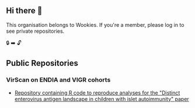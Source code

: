 ## Hi there 👋

This organisation belongs to Wookies.
If you're a member, please log in to see private repositories.

:lock: ➡️ 🔓

## Public Repositories

### VirScan on ENDIA and VIGR cohorts
- [Repository containing R code to reproduce analyses for the "Distinct enterovirus antigen landscape in children with islet autoimmunity" paper](https://github.com/TheWookHub/enterovirus-antigens-kids-w-IA)

  
<!--

**Here are some ideas to get you started:**

🙋‍♀️ A short introduction - what is your organization all about?
🌈 Contribution guidelines - how can the community get involved?
👩‍💻 Useful resources - where can the community find your docs? Is there anything else the community should know?
🍿 Fun facts - what does your team eat for breakfast?
🧙 Remember, you can do mighty things with the power of [Markdown](https://docs.github.com/github/writing-on-github/getting-started-with-writing-and-formatting-on-github/basic-writing-and-formatting-syntax)
-->
